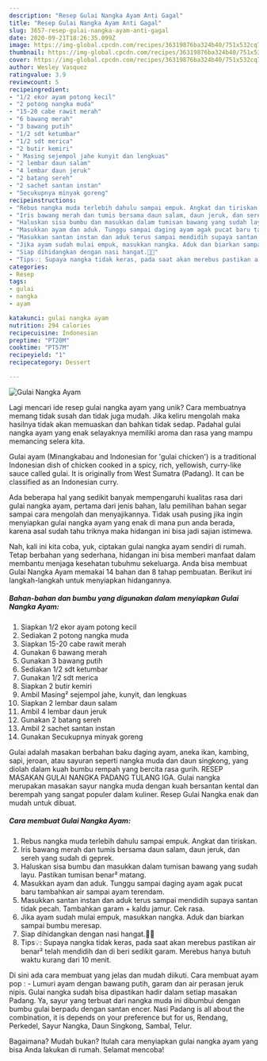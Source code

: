 ```yaml
---
description: "Resep Gulai Nangka Ayam Anti Gagal"
title: "Resep Gulai Nangka Ayam Anti Gagal"
slug: 3657-resep-gulai-nangka-ayam-anti-gagal
date: 2020-09-21T18:26:35.099Z
image: https://img-global.cpcdn.com/recipes/36319876ba324b40/751x532cq70/gulai-nangka-ayam-foto-resep-utama.jpg
thumbnail: https://img-global.cpcdn.com/recipes/36319876ba324b40/751x532cq70/gulai-nangka-ayam-foto-resep-utama.jpg
cover: https://img-global.cpcdn.com/recipes/36319876ba324b40/751x532cq70/gulai-nangka-ayam-foto-resep-utama.jpg
author: Wesley Vasquez
ratingvalue: 3.9
reviewcount: 5
recipeingredient:
- "1/2 ekor ayam potong kecil"
- "2 potong nangka muda"
- "15-20 cabe rawit merah"
- "6 bawang merah"
- "3 bawang putih"
- "1/2 sdt ketumbar"
- "1/2 sdt merica"
- "2 butir kemiri"
- " Masing sejempol jahe kunyit dan lengkuas"
- "2 lembar daun salam"
- "4 lembar daun jeruk"
- "2 batang sereh"
- "2 sachet santan instan"
- "Secukupnya minyak goreng"
recipeinstructions:
- "Rebus nangka muda terlebih dahulu sampai empuk. Angkat dan tiriskan."
- "Iris bawang merah dan tumis bersama daun salam, daun jeruk, dan sereh yang sudah di geprek."
- "Haluskan sisa bumbu dan masukkan dalam tumisan bawang yang sudah layu. Pastikan tumisan benar² matang."
- "Masukkan ayam dan aduk. Tunggu sampai daging ayam agak pucat baru tambahkan air sampai ayam terendam."
- "Masukkan santan instan dan aduk terus sampai mendidih supaya santan tidak pecah. Tambahkan garam + kaldu jamur. Cek rasa."
- "Jika ayam sudah mulai empuk, masukkan nangka. Aduk dan biarkan sampai bumbu meresap."
- "Siap dihidangkan dengan nasi hangat.👍🏼"
- "Tips💡: Supaya nangka tidak keras, pada saat akan merebus pastikan air benar² telah mendidih dan di beri sedikit garam. Merebus hanya butuh waktu kurang dari 10 menit."
categories:
- Resep
tags:
- gulai
- nangka
- ayam

katakunci: gulai nangka ayam 
nutrition: 294 calories
recipecuisine: Indonesian
preptime: "PT20M"
cooktime: "PT57M"
recipeyield: "1"
recipecategory: Dessert

---
```



![Gulai Nangka Ayam](https://img-global.cpcdn.com/recipes/36319876ba324b40/751x532cq70/gulai-nangka-ayam-foto-resep-utama.jpg)

Lagi mencari ide resep gulai nangka ayam yang unik? Cara membuatnya memang tidak susah dan tidak juga mudah. Jika keliru mengolah maka hasilnya tidak akan memuaskan dan bahkan tidak sedap. Padahal gulai nangka ayam yang enak selayaknya memiliki aroma dan rasa yang mampu memancing selera kita.

Gulai ayam (Minangkabau and Indonesian for &#39;gulai chicken&#39;) is a traditional Indonesian dish of chicken cooked in a spicy, rich, yellowish, curry-like sauce called gulai. It is originally from West Sumatra (Padang). It can be classified as an Indonesian curry.

Ada beberapa hal yang sedikit banyak mempengaruhi kualitas rasa dari gulai nangka ayam, pertama dari jenis bahan, lalu pemilihan bahan segar sampai cara mengolah dan menyajikannya. Tidak usah pusing jika ingin menyiapkan gulai nangka ayam yang enak di mana pun anda berada, karena asal sudah tahu triknya maka hidangan ini bisa jadi sajian istimewa.


Nah, kali ini kita coba, yuk, ciptakan gulai nangka ayam sendiri di rumah. Tetap berbahan yang sederhana, hidangan ini bisa memberi manfaat dalam membantu menjaga kesehatan tubuhmu sekeluarga. Anda bisa membuat Gulai Nangka Ayam memakai 14 bahan dan 8 tahap pembuatan. Berikut ini langkah-langkah untuk menyiapkan hidangannya.

<!--inarticleads1-->

##### Bahan-bahan dan bumbu yang digunakan dalam menyiapkan Gulai Nangka Ayam:

1. Siapkan 1/2 ekor ayam potong kecil
1. Sediakan 2 potong nangka muda
1. Siapkan 15-20 cabe rawit merah
1. Gunakan 6 bawang merah
1. Gunakan 3 bawang putih
1. Sediakan 1/2 sdt ketumbar
1. Gunakan 1/2 sdt merica
1. Siapkan 2 butir kemiri
1. Ambil  Masing² sejempol jahe, kunyit, dan lengkuas
1. Siapkan 2 lembar daun salam
1. Ambil 4 lembar daun jeruk
1. Gunakan 2 batang sereh
1. Ambil 2 sachet santan instan
1. Gunakan Secukupnya minyak goreng


Gulai adalah masakan berbahan baku daging ayam, aneka ikan, kambing, sapi, jeroan, atau sayuran seperti nangka muda dan daun singkong, yang diolah dalam kuah bumbu rempah yang bercita rasa gurih. RESEP MASAKAN GULAI NANGKA PADANG TULANG IGA. Gulai nangka merupakan masakan sayur nangka muda dengan kuah bersantan kental dan berempah yang sangat populer dalam kuliner. Resep Gulai Nangka enak dan mudah untuk dibuat. 

<!--inarticleads2-->

##### Cara membuat Gulai Nangka Ayam:

1. Rebus nangka muda terlebih dahulu sampai empuk. Angkat dan tiriskan.
1. Iris bawang merah dan tumis bersama daun salam, daun jeruk, dan sereh yang sudah di geprek.
1. Haluskan sisa bumbu dan masukkan dalam tumisan bawang yang sudah layu. Pastikan tumisan benar² matang.
1. Masukkan ayam dan aduk. Tunggu sampai daging ayam agak pucat baru tambahkan air sampai ayam terendam.
1. Masukkan santan instan dan aduk terus sampai mendidih supaya santan tidak pecah. Tambahkan garam + kaldu jamur. Cek rasa.
1. Jika ayam sudah mulai empuk, masukkan nangka. Aduk dan biarkan sampai bumbu meresap.
1. Siap dihidangkan dengan nasi hangat.👍🏼
1. Tips💡: Supaya nangka tidak keras, pada saat akan merebus pastikan air benar² telah mendidih dan di beri sedikit garam. Merebus hanya butuh waktu kurang dari 10 menit.


Di sini ada cara membuat yang jelas dan mudah diikuti. Cara membuat ayam pop : - Lumuri ayam dengan bawang putih, garam dan air perasan jeruk nipis. Gulai nangka sudah bisa dipastikan hadir dalam setiap masakan Padang. Ya, sayur yang terbuat dari nangka muda ini dibumbui dengan bumbu gulai berpadu dengan santan encer. Nasi Padang is all about the combination, it is depends on your preference but for us, Rendang, Perkedel, Sayur Nangka, Daun Singkong, Sambal, Telur. 

Bagaimana? Mudah bukan? Itulah cara menyiapkan gulai nangka ayam yang bisa Anda lakukan di rumah. Selamat mencoba!
